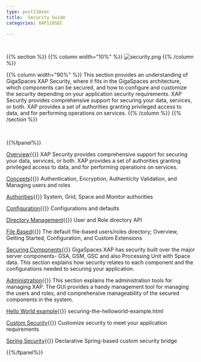 ```yaml
---
type: post110sec
title:  Security Guide
categories: XAP110SEC

---
```


<br>


{{% section %}}
{{% column  width="10%" %}}
![security.png](/attachment_files/subject/security.png)
{{% /column %}}

{{% column width="90%" %}}
This section provides an understanding of GigaSpaces XAP Security, where it fits in the GigaSpaces architecture, which components can be secured, and how to configure and customize the security depending on your application security requirements. XAP Security provides comprehensive support for securing your data, services, or both. XAP provides a set of authorities granting privileged access to data, and for performing operations on services.
{{% /column %}}
{{% /section %}}

<br>


{{%fpanel%}}

[Overview](./security.html){{<wbr>}}
XAP Security provides comprehensive support for securing your data, services, or both. XAP provides a set of authorities granting privileged access to data, and for performing operations on services.

[Concepts](./security-concepts.html){{<wbr>}}
Authentication, Encryption, Authenticity Validation, and Managing users and roles

[Authorities](./security-authorities.html){{<wbr>}}
System, Grid, Space and Monitor authorities

[Configuration](./security-configurations.html){{<wbr>}}
Configurations and defaults

[Directory Management](./programmatically-managing-the-security-directory.html){{<wbr>}}
User and Role directory API

[File Based](./default-file-based-security-implementation.html){{<wbr>}}
The default file-based users/roles directory; Overview, Getting Started, Configuration, and Custom Extensions

[Securing Components](./securing-xap-components.html){{<wbr>}}
GigaSpaces XAP has security built over the major server components-  GSA, GSM, GSC and also Processing Unit with Space data. This section explains how security relates to each component and the configurations needed to securing your application.

[Administration](./security-administration.html){{<wbr>}}
This section explains the administration tools for managing XAP. The GUI provides a handy management tool for managing the users and roles, and comprehensive manageability of the secured components in the system.

[Hello World example](./securing-the-helloworld-example.html){{<wbr>}}
securing-the-helloworld-example.html

[Custom Security](./custom-security.html){{<wbr>}}
Customize security to meet your application requirements

[Spring Security](./spring-security-bridge.html){{<wbr>}}
Declarative Spring-based custom security bridge

{{%/fpanel%}}

